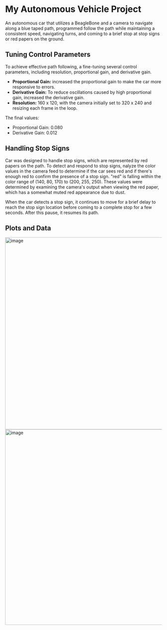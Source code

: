 # My Autonomous Vehicle Project

An autonomous car that utilizes a BeagleBone and a camera to navigate along a blue taped path, programmed follow the path while maintaining a consistent speed, navigating 
turns, and coming to a brief stop at stop signs or red papers on the ground.

## Tuning Control Parameters

To achieve effective path following, a fine-tuning several control parameters, including resolution, proportional gain, and derivative gain.

- **Proportional Gain:** increased the proportional gain to make the car more responsive to errors.
- **Derivative Gain:** To reduce oscillations caused by high proportional gain, increased the derivative gain.
- **Resolution:** 160 x 120, with the camera initially set to 320 x 240 and resizing each frame in the loop.

The final values:
- Proportional Gain: 0.080
- Derivative Gain: 0.012

## Handling Stop Signs

Car was designed to handle stop signs, which are represented by red papers on the path. To detect and respond to stop signs, 
nalyze the color values in the camera feed to determine if the car sees red and if there's enough red to confirm the presence of a 
stop sign. "red" is falling within the color range of (140, 80, 170) to (200, 255, 250). These values were determined by 
examining the camera's output when viewing the red paper, which has a somewhat muted red appearance due to dust.

When the car detects a stop sign, it continues to move for a brief delay to reach the stop sign location before coming to a 
complete stop for a few seconds. After this pause, it resumes its path.

## Plots and Data

<img width="616" alt="image" src="https://github.com/marcolagos/self-driving-car/assets/84419908/057beecc-0877-43a2-a91c-d6c71ea5066f">
<img width="627" alt="image" src="https://github.com/marcolagos/self-driving-car/assets/84419908/66addd1b-61a1-4688-ad7d-9fc4b53e5676">

